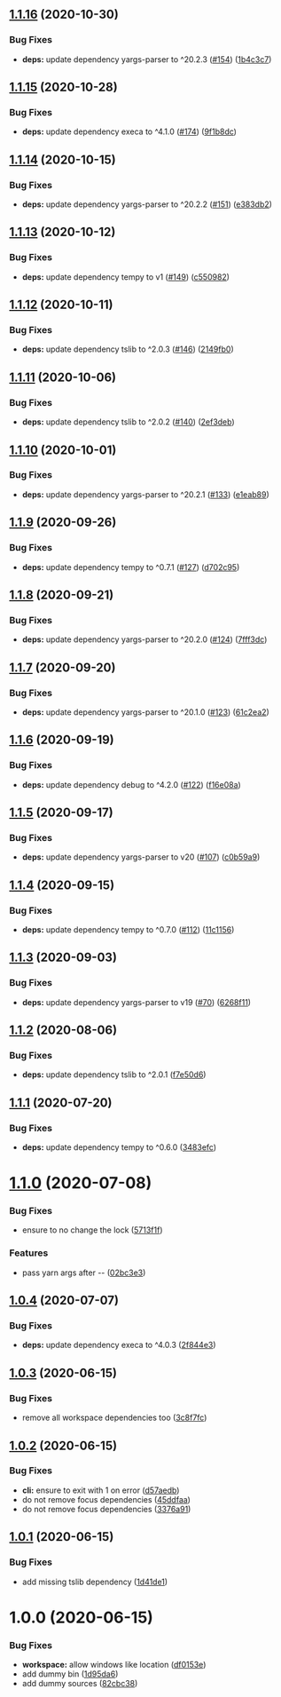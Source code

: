 ## [1.1.16](https://github.com/SocialGouv/yarn-workspace-focus-install/compare/v1.1.15...v1.1.16) (2020-10-30)


### Bug Fixes

* **deps:** update dependency yargs-parser to ^20.2.3 ([#154](https://github.com/SocialGouv/yarn-workspace-focus-install/issues/154)) ([1b4c3c7](https://github.com/SocialGouv/yarn-workspace-focus-install/commit/1b4c3c7842bc8856a8b14e00c105d81ce2c1e0e4))

## [1.1.15](https://github.com/SocialGouv/yarn-workspace-focus-install/compare/v1.1.14...v1.1.15) (2020-10-28)


### Bug Fixes

* **deps:** update dependency execa to ^4.1.0 ([#174](https://github.com/SocialGouv/yarn-workspace-focus-install/issues/174)) ([9f1b8dc](https://github.com/SocialGouv/yarn-workspace-focus-install/commit/9f1b8dcd91c8a02529a707588a01e9429f54be55))

## [1.1.14](https://github.com/SocialGouv/yarn-workspace-focus-install/compare/v1.1.13...v1.1.14) (2020-10-15)


### Bug Fixes

* **deps:** update dependency yargs-parser to ^20.2.2 ([#151](https://github.com/SocialGouv/yarn-workspace-focus-install/issues/151)) ([e383db2](https://github.com/SocialGouv/yarn-workspace-focus-install/commit/e383db27648635aacee5bcb7c5e5fda95908e7a9))

## [1.1.13](https://github.com/SocialGouv/yarn-workspace-focus-install/compare/v1.1.12...v1.1.13) (2020-10-12)


### Bug Fixes

* **deps:** update dependency tempy to v1 ([#149](https://github.com/SocialGouv/yarn-workspace-focus-install/issues/149)) ([c550982](https://github.com/SocialGouv/yarn-workspace-focus-install/commit/c55098251d1f4bf32d1de65aaa46fbe650048203))

## [1.1.12](https://github.com/SocialGouv/yarn-workspace-focus-install/compare/v1.1.11...v1.1.12) (2020-10-11)


### Bug Fixes

* **deps:** update dependency tslib to ^2.0.3 ([#146](https://github.com/SocialGouv/yarn-workspace-focus-install/issues/146)) ([2149fb0](https://github.com/SocialGouv/yarn-workspace-focus-install/commit/2149fb084c325f686a69f6fe073333ada77492f1))

## [1.1.11](https://github.com/SocialGouv/yarn-workspace-focus-install/compare/v1.1.10...v1.1.11) (2020-10-06)


### Bug Fixes

* **deps:** update dependency tslib to ^2.0.2 ([#140](https://github.com/SocialGouv/yarn-workspace-focus-install/issues/140)) ([2ef3deb](https://github.com/SocialGouv/yarn-workspace-focus-install/commit/2ef3deb111f6a532f00509971ff104e61c9f2377))

## [1.1.10](https://github.com/SocialGouv/yarn-workspace-focus-install/compare/v1.1.9...v1.1.10) (2020-10-01)


### Bug Fixes

* **deps:** update dependency yargs-parser to ^20.2.1 ([#133](https://github.com/SocialGouv/yarn-workspace-focus-install/issues/133)) ([e1eab89](https://github.com/SocialGouv/yarn-workspace-focus-install/commit/e1eab89e41fccb2802e09c90c7ceed46bd8364aa))

## [1.1.9](https://github.com/SocialGouv/yarn-workspace-focus-install/compare/v1.1.8...v1.1.9) (2020-09-26)


### Bug Fixes

* **deps:** update dependency tempy to ^0.7.1 ([#127](https://github.com/SocialGouv/yarn-workspace-focus-install/issues/127)) ([d702c95](https://github.com/SocialGouv/yarn-workspace-focus-install/commit/d702c95446b85721b1f5fba66c76c4c6240484e3))

## [1.1.8](https://github.com/SocialGouv/yarn-workspace-focus-install/compare/v1.1.7...v1.1.8) (2020-09-21)


### Bug Fixes

* **deps:** update dependency yargs-parser to ^20.2.0 ([#124](https://github.com/SocialGouv/yarn-workspace-focus-install/issues/124)) ([7fff3dc](https://github.com/SocialGouv/yarn-workspace-focus-install/commit/7fff3dc759682c05cd9c71c008c9747b529008a0))

## [1.1.7](https://github.com/SocialGouv/yarn-workspace-focus-install/compare/v1.1.6...v1.1.7) (2020-09-20)


### Bug Fixes

* **deps:** update dependency yargs-parser to ^20.1.0 ([#123](https://github.com/SocialGouv/yarn-workspace-focus-install/issues/123)) ([61c2ea2](https://github.com/SocialGouv/yarn-workspace-focus-install/commit/61c2ea2a4dc624a3d345ed90bd9f06014381393c))

## [1.1.6](https://github.com/SocialGouv/yarn-workspace-focus-install/compare/v1.1.5...v1.1.6) (2020-09-19)


### Bug Fixes

* **deps:** update dependency debug to ^4.2.0 ([#122](https://github.com/SocialGouv/yarn-workspace-focus-install/issues/122)) ([f16e08a](https://github.com/SocialGouv/yarn-workspace-focus-install/commit/f16e08a54995e3ccd8131e7c46088b932e9e9546))

## [1.1.5](https://github.com/SocialGouv/yarn-workspace-focus-install/compare/v1.1.4...v1.1.5) (2020-09-17)


### Bug Fixes

* **deps:** update dependency yargs-parser to v20 ([#107](https://github.com/SocialGouv/yarn-workspace-focus-install/issues/107)) ([c0b59a9](https://github.com/SocialGouv/yarn-workspace-focus-install/commit/c0b59a9ff40137485a82340a85583716875e3ae5))

## [1.1.4](https://github.com/SocialGouv/yarn-workspace-focus-install/compare/v1.1.3...v1.1.4) (2020-09-15)


### Bug Fixes

* **deps:** update dependency tempy to ^0.7.0 ([#112](https://github.com/SocialGouv/yarn-workspace-focus-install/issues/112)) ([11c1156](https://github.com/SocialGouv/yarn-workspace-focus-install/commit/11c1156b87bd3a7d4e913feb3fc9774c6dd0eb32))

## [1.1.3](https://github.com/SocialGouv/yarn-workspace-focus-install/compare/v1.1.2...v1.1.3) (2020-09-03)


### Bug Fixes

* **deps:** update dependency yargs-parser to v19 ([#70](https://github.com/SocialGouv/yarn-workspace-focus-install/issues/70)) ([6268f11](https://github.com/SocialGouv/yarn-workspace-focus-install/commit/6268f1133054fd48218888e79f61e4513125f4a3))

## [1.1.2](https://github.com/SocialGouv/yarn-workspace-focus-install/compare/v1.1.1...v1.1.2) (2020-08-06)


### Bug Fixes

* **deps:** update dependency tslib to ^2.0.1 ([f7e50d6](https://github.com/SocialGouv/yarn-workspace-focus-install/commit/f7e50d63d628aa76189c44efae8c77bc33e3ba95))

## [1.1.1](https://github.com/SocialGouv/yarn-workspace-focus-install/compare/v1.1.0...v1.1.1) (2020-07-20)


### Bug Fixes

* **deps:** update dependency tempy to ^0.6.0 ([3483efc](https://github.com/SocialGouv/yarn-workspace-focus-install/commit/3483efced3955c589ac64198502c76ede8c1da7a))

# [1.1.0](https://github.com/SocialGouv/yarn-workspace-focus-install/compare/v1.0.4...v1.1.0) (2020-07-08)


### Bug Fixes

* ensure to no change the lock ([5713f1f](https://github.com/SocialGouv/yarn-workspace-focus-install/commit/5713f1fff1699bae6be6dd59539d609d558ffac5))


### Features

* pass yarn args after -- ([02bc3e3](https://github.com/SocialGouv/yarn-workspace-focus-install/commit/02bc3e34e4a883c8587f4c3d5f7c95ddf0c16bfe))

## [1.0.4](https://github.com/SocialGouv/yarn-workspace-focus-install/compare/v1.0.3...v1.0.4) (2020-07-07)


### Bug Fixes

* **deps:** update dependency execa to ^4.0.3 ([2f844e3](https://github.com/SocialGouv/yarn-workspace-focus-install/commit/2f844e379ed36c671202467c473886364692211d))

## [1.0.3](https://github.com/SocialGouv/yarn-workspace-focus-install/compare/v1.0.2...v1.0.3) (2020-06-15)


### Bug Fixes

* remove all workspace dependencies too ([3c8f7fc](https://github.com/SocialGouv/yarn-workspace-focus-install/commit/3c8f7fc81c58785cfd5c775afdf1765d3f1fce95))

## [1.0.2](https://github.com/SocialGouv/yarn-workspace-focus-install/compare/v1.0.1...v1.0.2) (2020-06-15)


### Bug Fixes

* **cli:** ensure to exit with 1 on error ([d57aedb](https://github.com/SocialGouv/yarn-workspace-focus-install/commit/d57aedb7773c9933e987ad65507e8e4572c1bd7a))
* do not remove focus dependencies ([45ddfaa](https://github.com/SocialGouv/yarn-workspace-focus-install/commit/45ddfaa36d46308bc87dda62188a3f5c32098f26))
* do not remove focus dependencies ([3376a91](https://github.com/SocialGouv/yarn-workspace-focus-install/commit/3376a9194695f07fdcca8bd876bc4a82f60a54f3))

## [1.0.1](https://github.com/SocialGouv/yarn-workspace-focus-install/compare/v1.0.0...v1.0.1) (2020-06-15)


### Bug Fixes

* add missing tslib dependency ([1d41de1](https://github.com/SocialGouv/yarn-workspace-focus-install/commit/1d41de12a1b3068b23f1356145eada0bd3ff5147))

# 1.0.0 (2020-06-15)


### Bug Fixes

* **workspace:** allow windows like location ([df0153e](https://github.com/SocialGouv/yarn-workspace-focus-install/commit/df0153ee8f990746c21525302da37fcf96591e32))
* add dummy bin ([1d95da6](https://github.com/SocialGouv/yarn-workspace-focus-install/commit/1d95da614a5596382c3f66d0cdfaa1b4ceeadc44))
* add dummy sources ([82cbc38](https://github.com/SocialGouv/yarn-workspace-focus-install/commit/82cbc384814ba566b14589ba24b41f8e42802742))
